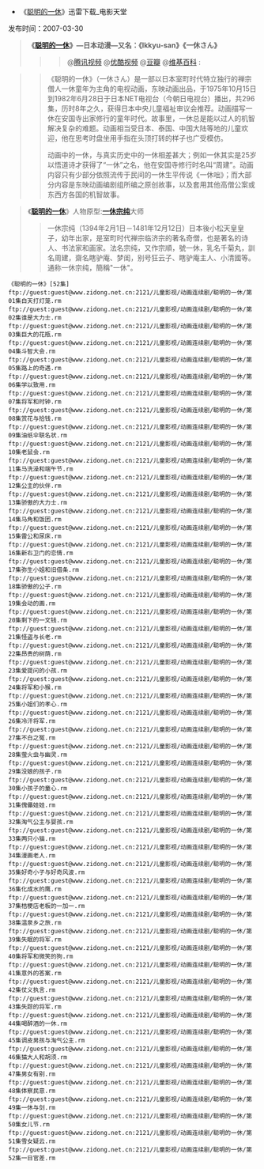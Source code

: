 -  《[聪明的一休](https://www.dy2018.com/html/dongman/qitadongman/20070330/927.html)》迅雷下载_电影天堂

发布时间：2007-03-30

>  **《[聪明的一休](https://v.qq.com/detail/y/yonkwnfjgu9p3ls.html)》—日本动漫—又名：《Ikkyu-san》《一休さん》**
>>> @[腾讯视频](https://v.qq.com/x/search/?q=%E8%81%AA%E6%98%8E%E7%9A%84%E4%B8%80%E4%BC%91) @[优酷视频](https://list.youku.com/show/id_zcc004bd4962411de83b1.html) @[豆瓣](https://movie.douban.com/subject/1883755/) @[维基百科](https://zh.wikipedia.org/wiki/%E6%A9%9F%E9%9D%88%E5%B0%8F%E5%92%8C%E5%B0%9A) :



>> 《聪明的一休》（一休さん）是一部以日本室町时代特立独行的禅宗僧人一休童年为主角的电视动画，东映动画出品，于1975年10月15日到1982年6月28日于日本NET电视台（今朝日电视台）播出，共296集，历时8年之久，获得日本中央儿童福祉审议会推荐。动画描写一休在安国寺出家修行的童年时代。故事里，一休总是能以过人的机智解决复杂的难题。动画相当受日本、泰国、中国大陆等地的儿童欢迎，他在思考时盘坐用手指在头顶打转的样子也广受模仿。
>> 
>> 动画中的一休，与真实历史中的一休相差甚大；例如一休其实是25岁以悟道诗才获得了“一休”之名，他在安国寺修行时名叫“周建”。动画内容只有少部分依照流传于民间的一休生平传说《一休咄》；而大部分内容是东映动画编剧组所编之原创故事，以及套用其他高僧公案或东西方各国的机智故事。

>  《[**聪明的一休**](https://zh.wikipedia.org/wiki/%E6%A9%9F%E9%9D%88%E5%B0%8F%E5%92%8C%E5%B0%9A)》人物原型:[**一休宗纯**](https://zh.wikipedia.org/zh/%E4%B8%80%E4%BC%91%E5%AE%97%E7%BA%AF)大师
>> 一休宗纯（1394年2月1日－1481年12月12日）日本後小松天皇皇子，幼年出家，是室町时代禅宗临济宗的著名奇僧，也是著名的诗人、书法家和画家。法名宗纯，又作宗順，號一休，乳名千菊丸，訓名周建，齋名瞎驴庵、梦闺，别号狂云子、瞎驴庵主人、小清國等。通称一休宗纯，簡稱"一休"。

```
《聪明的一休》[52集]
ftp://guest:guest@www.zidong.net.cn:2121/儿童影视/动画连续剧/聪明的一休/第01集白天打灯笼.rm
ftp://guest:guest@www.zidong.net.cn:2121/儿童影视/动画连续剧/聪明的一休/第02集谁是大力士.rm
ftp://guest:guest@www.zidong.net.cn:2121/儿童影视/动画连续剧/聪明的一休/第03集巨大的花瓶.rm
ftp://guest:guest@www.zidong.net.cn:2121/儿童影视/动画连续剧/聪明的一休/第04集斗智大会.rm
ftp://guest:guest@www.zidong.net.cn:2121/儿童影视/动画连续剧/聪明的一休/第05集路上的奇遇.rm
ftp://guest:guest@www.zidong.net.cn:2121/儿童影视/动画连续剧/聪明的一休/第06集学以致用.rm
ftp://guest:guest@www.zidong.net.cn:2121/儿童影视/动画连续剧/聪明的一休/第07集将军和时钟.rm
ftp://guest:guest@www.zidong.net.cn:2121/儿童影视/动画连续剧/聪明的一休/第08集赏花与拾钱.rm
ftp://guest:guest@www.zidong.net.cn:2121/儿童影视/动画连续剧/聪明的一休/第09集油纸伞联名状.rm
ftp://guest:guest@www.zidong.net.cn:2121/儿童影视/动画连续剧/聪明的一休/第10集老鼠会.rm
ftp://guest:guest@www.zidong.net.cn:2121/儿童影视/动画连续剧/聪明的一休/第11集马洗澡和端午节.rm
ftp://guest:guest@www.zidong.net.cn:2121/儿童影视/动画连续剧/聪明的一休/第12集公主的伙伴.rm
ftp://guest:guest@www.zidong.net.cn:2121/儿童影视/动画连续剧/聪明的一休/第13集骄傲的大力士.rm
ftp://guest:guest@www.zidong.net.cn:2121/儿童影视/动画连续剧/聪明的一休/第14集马角和饭团.rm
ftp://guest:guest@www.zidong.net.cn:2121/儿童影视/动画连续剧/聪明的一休/第15集雷公和尿床.rm
ftp://guest:guest@www.zidong.net.cn:2121/儿童影视/动画连续剧/聪明的一休/第16集新右卫门的恋情.rm
ftp://guest:guest@www.zidong.net.cn:2121/儿童影视/动画连续剧/聪明的一休/第17集弥生小姐和旧借条.rm
ftp://guest:guest@www.zidong.net.cn:2121/儿童影视/动画连续剧/聪明的一休/第18集骄傲的公子.rm
ftp://guest:guest@www.zidong.net.cn:2121/儿童影视/动画连续剧/聪明的一休/第19集会动的画.rm
ftp://guest:guest@www.zidong.net.cn:2121/儿童影视/动画连续剧/聪明的一休/第20集剩下的一文钱.rm
ftp://guest:guest@www.zidong.net.cn:2121/儿童影视/动画连续剧/聪明的一休/第21集怪盗与长老.rm
ftp://guest:guest@www.zidong.net.cn:2121/儿童影视/动画连续剧/聪明的一休/第22集昂贵的树荫.rm
ftp://guest:guest@www.zidong.net.cn:2121/儿童影视/动画连续剧/聪明的一休/第23集爱提问的小孩.rm
ftp://guest:guest@www.zidong.net.cn:2121/儿童影视/动画连续剧/聪明的一休/第24集将军和小猴.rm
ftp://guest:guest@www.zidong.net.cn:2121/儿童影视/动画连续剧/聪明的一休/第25集小姐们的孝心.rm
ftp://guest:guest@www.zidong.net.cn:2121/儿童影视/动画连续剧/聪明的一休/第26集冷汗将军.rm
ftp://guest:guest@www.zidong.net.cn:2121/儿童影视/动画连续剧/聪明的一休/第27集不白之冤.rm
ftp://guest:guest@www.zidong.net.cn:2121/儿童影视/动画连续剧/聪明的一休/第28集萤火虫与幽灵.rm
ftp://guest:guest@www.zidong.net.cn:2121/儿童影视/动画连续剧/聪明的一休/第29集没娘的孩子.rm
ftp://guest:guest@www.zidong.net.cn:2121/儿童影视/动画连续剧/聪明的一休/第30集小孩子的童心.rm
ftp://guest:guest@www.zidong.net.cn:2121/儿童影视/动画连续剧/聪明的一休/第31集傀儡娃娃.rm
ftp://guest:guest@www.zidong.net.cn:2121/儿童影视/动画连续剧/聪明的一休/第32集淘气公主与婴孩.rm
ftp://guest:guest@www.zidong.net.cn:2121/儿童影视/动画连续剧/聪明的一休/第33集两只小猫.rm
ftp://guest:guest@www.zidong.net.cn:2121/儿童影视/动画连续剧/聪明的一休/第34集漫画老人.rm
ftp://guest:guest@www.zidong.net.cn:2121/儿童影视/动画连续剧/聪明的一休/第35集好奇小子与好奇风波.rm
ftp://guest:guest@www.zidong.net.cn:2121/儿童影视/动画连续剧/聪明的一休/第36集化成水的鹰.rm
ftp://guest:guest@www.zidong.net.cn:2121/儿童影视/动画连续剧/聪明的一休/第37集桔梗店老板的一加一.rm
ftp://guest:guest@www.zidong.net.cn:2121/儿童影视/动画连续剧/聪明的一休/第38集温泉乡之旅.rm
ftp://guest:guest@www.zidong.net.cn:2121/儿童影视/动画连续剧/聪明的一休/第39集失眠的将军.rm
ftp://guest:guest@www.zidong.net.cn:2121/儿童影视/动画连续剧/聪明的一休/第40集将军和微笑的狗.rm
ftp://guest:guest@www.zidong.net.cn:2121/儿童影视/动画连续剧/聪明的一休/第41集意外的答案.rm
ftp://guest:guest@www.zidong.net.cn:2121/儿童影视/动画连续剧/聪明的一休/第42集仗义执言.rm
ftp://guest:guest@www.zidong.net.cn:2121/儿童影视/动画连续剧/聪明的一休/第43集失踪的将军.rm
ftp://guest:guest@www.zidong.net.cn:2121/儿童影视/动画连续剧/聪明的一休/第44集喝醉酒的一休.rm
ftp://guest:guest@www.zidong.net.cn:2121/儿童影视/动画连续剧/聪明的一休/第45集调皮男孩与淘气公主.rm
ftp://guest:guest@www.zidong.net.cn:2121/儿童影视/动画连续剧/聪明的一休/第46集猫大人和胡须.rm
ftp://guest:guest@www.zidong.net.cn:2121/儿童影视/动画连续剧/聪明的一休/第47集男女有别.rm
ftp://guest:guest@www.zidong.net.cn:2121/儿童影视/动画连续剧/聪明的一休/第48集体察民意.rm
ftp://guest:guest@www.zidong.net.cn:2121/儿童影视/动画连续剧/聪明的一休/第49集一休与剑.rm
ftp://guest:guest@www.zidong.net.cn:2121/儿童影视/动画连续剧/聪明的一休/第50集女儿节.rm
ftp://guest:guest@www.zidong.net.cn:2121/儿童影视/动画连续剧/聪明的一休/第51集雪女疑云.rm
ftp://guest:guest@www.zidong.net.cn:2121/儿童影视/动画连续剧/聪明的一休/第52集一日官差.rm
```
